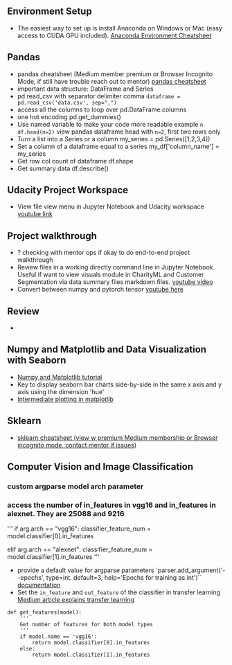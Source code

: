 ## Environment Setup
* The easiest way to set up is install Anaconda on Windows or Mac (easy access to CUDA GPU included). [Anaconda Environment Cheatsheet](https://medium.com/data-science-bootcamp/anaconda-miniconda-cheatsheet-for-data-scientists-2c1be12f56db)

## Pandas
* pandas cheatsheet (Medium member premium or Browser Incognito Mode, if still have trouble reach out to mentor) [pandas cheatsheet](https://medium.com/@uniqtech/pandas-data-analysis-cheatsheet-ea619fd35b8f)
* important data structure: DataFrame and Series 
* pd.read_csv with separator delimiter comma `dataframe = pd.read_csv('data.csv', sep=",")` 
* access all the columns to loop over pd.DataFrame.columns
* one hot encoding pd.get_dummies()
* Use named variable to make your code more readable example `n` `df.head(n=2)` view pandas dataframe head with `n=2`, first two rows only
* Turn a list into a Series or a column my_series = pd.Series([1,2,3,4])
* Set a column of a dataframe equal to a series my_df['column_name'] = my_series
* Get row col count of dataframe df.shape
* Get summary data df.describe()

## Udacity Project Workspace
* View file view menu in Jupyter Notebook and Udacity workspace [youtube link](https://youtu.be/LhFJ8xPUNWg)

## Project walkthrough
* ? checking with mentor ops if okay to do end-to-end project walkthrough
* Review files in a working directly command line in Jupyter Notebook. Useful if want to view visuals module in CharityML and Customer Segmentation via data summary files markdown files. [youtube video](https://youtu.be/LhFJ8xPUNWg)
* Convert between numpy and pytorch tensor [youtube here](https://youtu.be/-mbFczHtOYA)

## Review
* 

## Numpy and Matplotlib and Data Visualization with Seaborn
* [Numpy and Matplotlib tutorial](http://cs231n.github.io/python-numpy-tutorial/)
* Key to display seaborn bar charts side-by-side in the same x axis and y axis using the dimension 'hue'
* [Intermediate plotting in matplotlib](http://cs231n.github.io/python-numpy-tutorial/) 

## Sklearn
* [sklearn cheatsheet (view w premium Medium membership or Browser incognito mode, contact mentor if issues)](https://medium.com/data-science-bootcamp/scikit-learn-sklearn-cheatsheet-72739349da70)

## Computer Vision and Image Classification
### custom argparse model arch parameter
### access the number of in_features in vgg16 and in_features in alexnet. They are 25088 and 9216
'''
if arg.arch == "vgg16":
    classifier_feature_num = model.classifier[0].in_features
    
elif arg.arch == "alexnet":
    classifier_feature_num = model.classifier[1].in_features
'''
- provide a default value for argparse parameters `parser.add_argument('--epochs', type=int. default=3, help='Epochs for training as int')`` [documentation](https://docs.python.org/3/library/argparse.html#default)
- Set the `in_feature` and `out_feature` of the classifier in transfer learning [Medium article explains transfer learning](https://medium.com/data-science-bootcamp/transfer-learning-with-pytorch-code-snippet-load-a-pretrained-model-900374950004)
```
def get_features(model):
    '''
    Get number of features for both model types
    '''
    if model.name == 'vgg16':
        return model.classifier[0].in_features
    else:
        return model.classifier[1].in_features
```